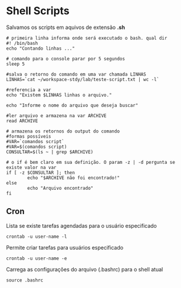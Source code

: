 # Shell Scripts

Salvamos os scripts em aquivos de extensão **.sh**

```shell
# primeira linha informa onde será executado o bash. qual dir
#! /bin/bash  
echo "Contando linhas ..."

# comando para o console parar por 5 segundos
sleep 5 

#salva o retorno do comando em uma var chamada LINHAS
LINHAS=`cat ~/workspace-stdy/lab/teste-script.txt | wc -l` 

#referencia a var
echo "Existem $LINHAS linhas o arquivo."

```

```shell
echo "Informe o nome do arquivo que deseja buscar"

#ler arquivo e armazena na var ARCHIVE
read ARCHIVE

# armazena os retornos do output do comando
#formas possíveis
#VAR=`comandos script`
#VAR=$(comandos script)
CONSULTAR=$(ls ~ | grep $ARCHIVE)

# o if é bem claro em sua definição. O param -z | -d pergunta se existe valor na var
if [ -z $CONSULTAR ]; then
        echo "$ARCHIVE não foi encontrado!"
else
        echo "Arquivo encontrado"
fi

```

## Cron

Lista se existe tarefas agendadas para o usuário especificado
```shell
crontab -u user-name -l
```

Permite criar tarefas para usuários especificado
```shell
crontab -u user-name -e
```

Carrega as configurações do arquivo (.bashrc) para o shell atual
```shell
source .bashrc
```

